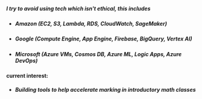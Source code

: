 ##### I try to avoid using tech which isn't ethical, this includes 
- ##### Amazon (EC2, S3, Lambda, RDS, CloudWatch, SageMaker)
- ##### Google (Compute Engine, App Engine, Firebase, BigQuery, Vertex AI)
- ##### Microsoft (Azure VMs, Cosmos DB, Azure ML, Logic Apps, Azure DevOps)

#### current interest:
- ##### Building tools to help accelerate marking in introductory math classes
